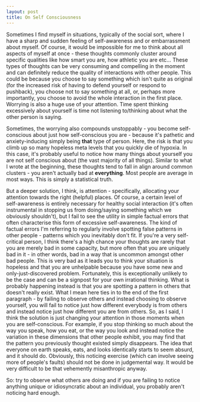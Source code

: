 ```yaml
---
layout: post
title: On Self Consciousness
---
```


Sometimes I find myself in situations, typically of the social sort, where I have a sharp and sudden feeling of self-awareness and or embarrassment about myself. Of course, it would be impossible for me to think about all aspects of myself at once - these thoughts commonly cluster around specific qualities like how smart you are, how athletic you are etc... These types of thoughts can be very consuming and compelling in the moment and can definitely reduce the quality of interactions with other people. This could be because you choose to say something which isn't quite as original (for the increased risk of having to defend yourself or respond to pushback), you choose not to say something at all, or, perhaps more importantly, you choose to avoid the whole interaction in the first place. Worrying is also a huge use of your attention. Time spent thinking excessively about yourself is time not listening to/thinking about what the other person is saying.

Sometimes, the worrying also compounds unstoppably - you become self-conscious about just how self-conscious you are - because it's pathetic and anxiety-inducing simply being **that** type of person. Here, the risk is that you climb up so many hopeless meta levels that you quickly die of hypoxia. In this case, it's probably useful to notice how many things about yourself you are not self conscious about (the vast majority of all things). Similar to what I wrote at the beginning, these thoughts tend to fall in align around common clusters - you aren't actually bad at **everything**. Most people are average in most ways. This is simply a statistical truth.

But a deeper solution, I think, is attention - specifically, allocating your attention towards the right (helpful) places. Of course, a certain level of self-awareness is entirely necessary for healthy social interaction (it's often instrumental in stopping us from doing/saying something which we obviously shouldn't), but I fail to see the utility in simple factual errors that often characterise this form of excessive self-awareness. The kind of factual errors I'm referring to regularly involve spotting false patterns in other people - patterns which you inevitably don't fit. If you're a very self-critical person, I think there's a high chance your thoughts are rarely that you are merely bad in some capacity, but more often that you are uniquely bad in it - in other words, bad in a way that is uncommon amongst other bad people. This is very bad as it leads you to think your situation is hopeless and that you are unhelpable because you have some new and only-just-discovered problem. Fortunately, this is exceptionally unlikely to be the case and can be a signpost for your own irrational thinking. What is probably happening instead is that you are spotting a pattern in others that doesn't really exist. What I mean here ties in to the end of the first paragraph - by failing to observe others and instead choosing to observe yourself, you will fail to notice just how different everybody is from others and instead notice just how different you are from others. So, as I said, I think the solution is just changing your attention in those moments when you are self-conscious. For example, if you stop thinking so much about the way you speak, how you eat, or the way you look and instead notice the variation in these dimensions that other people exhibit, you may find that the pattern you previously thought existed simply disappears. The idea that everyone on earth speaks, eats, and looks identically starts to seem absurd, and it should do. Obviously, this noticing exercise (which can involve seeing more of people's faults) should not be done in judgemental way. It would be very difficult to be that vehemently misanthropic anyway.

So: try to observe what others are doing and if you are failing to notice anything unique or idiosyncratic about an individual, you probably aren't noticing hard enough.
